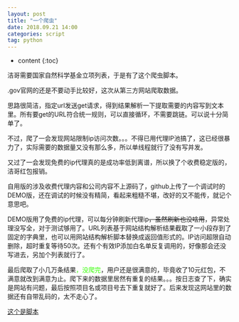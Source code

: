 ```yaml
---
layout: post
title: "一个爬虫"
date: 2018.09.21 14:00
categories: script
tag: python
---
```

* content
{:toc}


洁哥需要国家自然科学基金立项列表，于是有了这个爬虫脚本。

.gov官网的还是不要动手比较好，这次从第三方网站爬取数据。

思路很简洁，指定url发送get请求，得到结果解析一下提取需要的内容写到文本里。所有要get的URL符合统一规则，可以直接循环，不需要跳链。可以说十分简单了。

不过，爬了一会发现网站限制ip访问次数。。。不得已用代理IP池搞了，这已经很暴力了，实际需要的数据量又没有那么多，所以单线程就行了没有写并发。

又过了一会发现免费的ip代理真的是成功率低到离谱，所以换了个收费稳定版的，洁哥红包报销。

自用版的涉及收费代理内容和公司内容不上源码了，github上传了一个调试时的DEMO版，还在调试的时候没有精简，看起来粗糙不堪，改好的又不能传，就记个意思吧。

DEMO版用了免费的ip代理，可以每分钟刷新代理ip<del>，虽然刷新也没啥用</del>，异常处理没写全，对于测试够用了。URL列表基于网站结构解析结果截取了一小段存到了固定的字典里，也可以用网站结构解析脚本替换成返回值形式的。IP访问超限自动删除，超时重复等待50次。还有个有效IP添加白名单反复调用的，好像那会还没写进去，另加个列表就行了。

最后爬取了小几万条结果<font color="#33FF00">，没爬完</font>，用户还是很满意的，毕竟收了10元红包，不满意就改到满意为止。爬下来的数据里居然有重复的结果。。。按日志查了下，确实是网站有问题，最后按照项目名或项目号去下重复就好了。后来发现这网站里的数据还有自带乱码的，太不走心了。

[这个是脚本](https://github.com/captorr/ngs/blob/master/scripts/letpub.py)